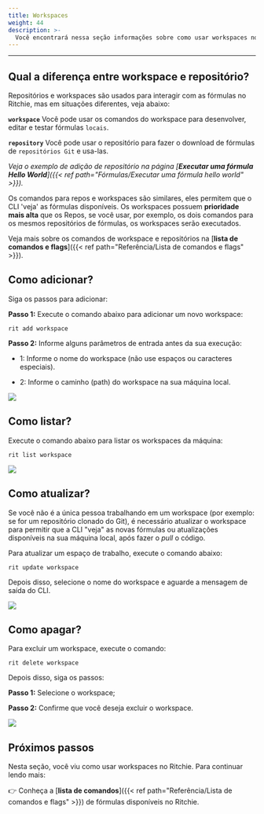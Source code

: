 ```yaml
---
title: Workspaces
weight: 44
description: >-
  Você encontrará nessa seção informações sobre como usar workspaces no Ritchie.
---
```


---

## Qual a diferença entre workspace e repositório?

Repositórios e workspaces são usados para interagir com as fórmulas no Ritchie, mas em situações diferentes, veja abaixo:

**`workspace`** Você pode usar os comandos do workspace para desenvolver, editar e testar fórmulas `locais`.

**`repository`** Você pode usar o repositório para fazer o download de fórmulas de `repositórios Git` e usa-las.

*Veja o exemplo de adição de repositório na página [**Executar uma fórmula Hello World**]({{< ref path="Fórmulas/Executar uma fórmula hello world" >}}).*

Os comandos para repos e workspaces são similares, eles permitem que o CLI 'veja' as fórmulas disponíveis. Os workspaces possuem **prioridade mais alta** que os Repos, se você usar, por exemplo, os dois comandos para os mesmos repositórios de fórmulas, os workspaces serão executados.

Veja mais sobre os comandos de workspace e repositórios na [**lista de comandos e flags**]({{< ref path="Referência/Lista de comandos e flags" >}}).

## Como adicionar?

Siga os passos para adicionar:

**Passo 1:** Execute o comando abaixo para adicionar um novo workspace:

```text
rit add workspace
```

**Passo 2:** Informe alguns parâmetros de entrada antes da sua execução:

- 1: Informe o nome do workspace (não use espaços ou caracteres especiais).

- 2: Informe o caminho (path) do workspace na sua máquina local.

![](/shared/rit-add-workspace.gif)

## Como listar?

Execute o comando abaixo para listar os workspaces da máquina:

```text
rit list workspace
```

![](/shared/rit-list-workspace.gif)

## Como atualizar?

Se você não é a única pessoa trabalhando em um workspace (por exemplo: se for um repositório clonado do Git), é necessário atualizar o workspace para permitir que a CLI "veja" as novas fórmulas ou atualizações disponíveis na sua máquina local, após fazer o *pull* o código.

Para atualizar um espaço de trabalho, execute o comando abaixo:

```text
rit update workspace
```

Depois disso, selecione o nome do workspace e aguarde a mensagem de saída do CLI.

![](/shared/rit-update-workspace.gif)

## Como apagar?

Para excluir um workspace, execute o comando:

```text
rit delete workspace
```

Depois disso, siga os passos:

**Passo 1:** Selecione o workspace;

**Passo 2:** Confirme que você deseja excluir o workspace.

![](/shared/rit-delete-workspace.gif)

## Próximos passos

Nesta seção, você viu como usar workspaces no Ritchie. Para continuar lendo mais:

👉 Conheça a [**lista de comandos**]({{< ref path="Referência/Lista de comandos e flags" >}}) de fórmulas disponíveis no Ritchie.
